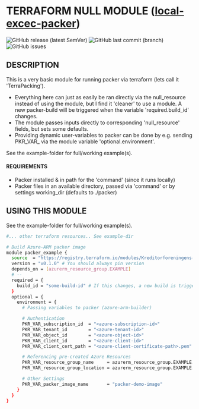 # TERRAFORM NULL MODULE ([local-excec-packer](https://registry.terraform.io/modules/Kreditorforeningens-Driftssentral-DA/local-excec-packer/null/0.1.0))

![GitHub release (latest SemVer)](https://img.shields.io/github/v/release/Kreditorforeningens-Driftssentral-DA/terraform-null-local-excec-packer)
![GitHub last commit (branch)](https://img.shields.io/github/last-commit/Kreditorforeningens-Driftssentral-DA/terraform-null-local-excec-packer)
![GitHub issues](https://img.shields.io/github/issues/Kreditorforeningens-Driftssentral-DA/terraform-null-local-excec-packer)

## DESCRIPTION

This is a very basic module for running packer via terraform (lets call it 'TerraPacking').
* Everything here can just as easily be ran directly via the null_resource instead of using the module,
but I find it 'cleaner' to use a module. A new packer-build will be triggered when the variable
'required.build_id' changes.
* The module passes inputs directly to corresponding 'null_resource' fields, but sets some defaults.
* Providing dynamic user-variables to packer can be done by e.g. sending PKR_VAR_<variable> via
the module variable 'optional.environment'.

See the example-folder for full/working example(s).

#### REQUIREMENTS

* Packer installed & in path for the 'command' (since it runs locally)
* Packer files in an available directory, passed via 'command' or by settings working_dir (defaults to ./packer)

## USING THIS MODULE

See the example-folder for full/working example(s).

```bash
#... other terraform resources.. See example-dir

# Build Azure-ARM packer image
module packer_example {
  source  = "https://registry.terraform.io/modules/Kreditorforeningens-Driftssentral-DA/local-excec-packer/null/0.1.0"
  version = "v0.1.0" # You should always pin version
  depends_on = [azurerm_resource_group.EXAMPLE]
  # --
  required = {
    build_id = "some-build-id" # If this changes, a new build is triggered
  }
  optional = {
    environment = {
      # Passing variables to packer (azure-arm-builder)

      # Authentication
      PKR_VAR_subscription_id  = "<azure-subscription-id>"
      PKR_VAR_tenant_id        = "<azure-tenant-id>"
      PKR_VAR_object_id        = "<azure-object-id>"
      PKR_VAR_client_id        = "<azure-client-id>"
      PKR_VAR_client_cert_path = "<azure-client-certificate-path>.pem" # Relative to packer working_dir

      # Referencing pre-created Azure Resources
      PKR_VAR_resource_group_name     = azurerm_resource_group.EXAMPLE.name
      PKR_VAR_resource_group_location = azurerm_resource_group.EXAMPLE.location

      # Other Settings
      PKR_VAR_packer_image_name       = "packer-demo-image"
    }
  }
}
```
